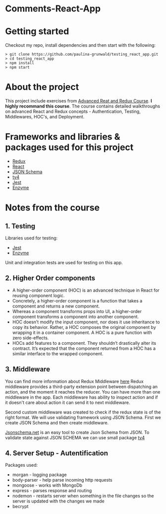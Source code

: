 # Comments-React-App

# Getting started

Checkout my repo, install dependencies and then start with the following:

```
> git clone https://github.com/paulina-grunwald/testing_react_app.git
> cd testing_react_app
> npm install
> npm start
```
# About the project

This project include exercises from [Advanced Reat and Redux Course](https://www.udemy.com/react-redux-tutorial/learn/v4/content). __I highly recommand this course__. The course contains detailed walkthroughs on advanced React and Redux concepts - Authentication, Testing, Middlewares, HOC's, and Deployment.

# Frameworks and libraries & packages used for this project
- [Redux](https://redux.js.org/)
- [React](https://reactjs.org)
- [JSON Schema](https://json-schema.org/)
- [tv4](https://github.com/geraintluff/tv4)
- [Jest](https://jestjs.io/)
- [Enzyme](https://airbnb.io/enzyme/)

# Notes from the course

## 1. Testing

Libraries used for testing:

- [Jest](https://jestjs.io/)
- [Enzyme](https://airbnb.io/enzyme/)

Unit and integration tests are used for testing on this app. 

## 2. Higher Order components
-  A higher-order component (HOC) is an advanced technique in React for reusing component logic.
- Concretely, a higher-order component is a function that takes a component and returns a new component.
-  Whereas a component transforms props into UI, a higher-order component transforms a component into another component.
- HOC doesn’t modify the input component, nor does it use inheritance to copy its behavior. Rather, a HOC composes the original component by wrapping it in a container component. A HOC is a pure function with zero side-effects.
- HOCs add features to a component. They shouldn’t drastically alter its contract. It’s expected that the component returned from a HOC has a similar interface to the wrapped component.

## 3. Middleware
You can find more information about Redux Middleware [here](https://redux.js.org/advanced/middleware)
Redux middleware provides a third-party extension point between dispatching an action, and the moment it reaches the reducer. You can have more than one middleware in the app. Each middleware has ability to inspect action and if it doesn't care about action it can send it to next middleware.

Second custom middleware was created to check if the redux state is of the right format. We will use validating framework using JSON Schema. First we create JSON Schema and then create middleware.

[Jsonschema.net](https://jsonschema.net/) is an easy tool to create Json Schema from JSON. To validate state against JSON SCHEMA we can use small package [tv4](https://github.com/geraintluff/tv4)

## 4. Server Setup - Autentification

Packages used:
- morgan - logging package 
- body-parser - help parse incoming http requests
- mongoose -  works with MongoDb
- express - parses response and routing
- nodemon - restarts server when something in the file changes so the server is updated 
with the changes we made
- becrypt